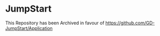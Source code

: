 # JumpStart
This Repository has been Archived in favour of https://github.com/GD-JumpStart/Application
